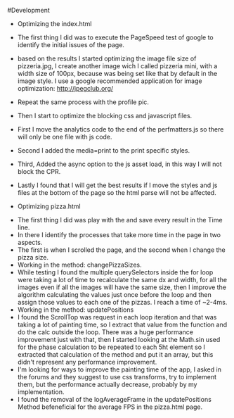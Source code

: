 #Development

* Optimizing the index.html

- The first thing I did was to execute the PageSpeed test of google to identify the initial issues of the page.
- based on the results I started optimizing the image file size of pizzeria.jpg, I create another image wich I called pizzeria mini, with a width size of 100px, because was being set like that by default in the image style. I use a google recommended application for image optimization: http://jpegclub.org/
- Repeat the same process with the profile pic.

- Then I start to optimize the blocking css and javascript files.
- First I move the analytics code to the end of the perfmatters.js so there will only be one file with js code.
- Second I added the media=print to the print specific styles.
- Third, Added the async option to the js asset load, in this way I will not block the CPR.
- Lastly I found that I will get the best results if I move the styles and js files at the bottom of the page so the html parse will not be affected.

* Optimizing pizza.html

- The first thing I did was play with the and save every result in the Time line.
- In there I identify the processes that take more time in the page in two aspects.
- The first is when I scrolled the page, and the second when I change the pizza size.
- Working in the method: changePizzaSizes.
- While testing I found the multiple querySelectors inside the for loop were taking a lot of time to recalculate the same dx and width, for all the images even if all the images will have the same size, then I improve the algorithm calculating the values just once before the loop and then assign those values to each one of the pizzas. I reach a time of ~2-4ms.
- Working in the method: updatePositions
- I found the ScrollTop was request in each loop iteration and that was taking a lot of painting time, so I extract that value from the function and do the calc outside the loop. There was a huge performance improvement just with that, then I started looking at the Math.sin used for the phase calculation to be repeated to each 5ht element so I extracted that calculation of the method and put it an array, but this didn't represent any performance improvement.
- I'm looking for ways to improve the painting time of the app, I asked in the forums and they suggest to use css transforms, try to implement them, but the performance actually decrease, probably by my implementation.
- I found the removal of the logAverageFrame in the updatePositions Method befeneficial for the average FPS in the pizza.html page.
